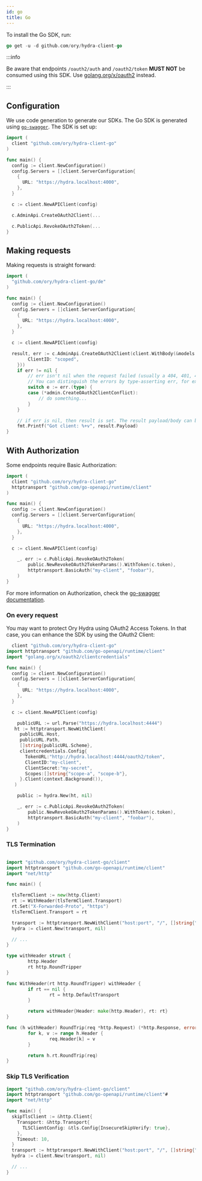 ```yaml
---
id: go
title: Go
---
```


To install the Go SDK, run:

```go
go get -u -d github.com/ory/hydra-client-go
```

:::info

Be aware that endpoints `/oauth2/auth` and `/oauth2/token` **MUST NOT** be consumed
using this SDK. Use [golang.org/x/oauth2](https://godoc.org/golang.org/x/oauth2)
instead.

:::

## Configuration

We use code generation to generate our SDKs. The Go SDK is generated using
[`go-swagger`](http://goswagger.io). The SDK is set up:

```go
import (
  client "github.com/ory/hydra-client-go"
)

func main() {
  config := client.NewConfiguration()
  config.Servers = []client.ServerConfiguration{
    {
      URL: "https://hydra.localhost:4000",
    },
  }

  c := client.NewAPIClient(config)

  c.AdminApi.CreateOAuth2Client(...

  c.PublicApi.RevokeOAuth2Token(...
}

```

## Making requests

Making requests is straight forward:

```go
import (
  "github.com/ory/hydra-client-go/de"
)

func main() {
  config := client.NewConfiguration()
  config.Servers = []client.ServerConfiguration{
    {
      URL: "https://hydra.localhost:4000",
    },
  }

  c := client.NewAPIClient(config)

  result, err := c.AdminApi.CreateOAuth2Client(client.WithBody(&models.OAuth2Client{
        ClientID: "scoped",
    }))
    if err != nil {
        // err isn't nil when the request failed (usually a 404, 401, 409 error)
        // You can distinguish the errors by type-asserting err, for example:
        switch e := err.(type) {
        case (*admin.CreateOAuth2ClientConflict):
            // do something...
        }
    }

    // if err is nil, then result is set. The result payload/body can be retrieved using result.Payload.
    fmt.Printf("Got client: %+v", result.Payload)
}
```

## With Authorization

Some endpoints require Basic Authorization:

```go
import (
  client "github.com/ory/hydra-client-go"
  httptransport "github.com/go-openapi/runtime/client"
)

func main() {
  config := client.NewConfiguration()
  config.Servers = []client.ServerConfiguration{
    {
      URL: "https://hydra.localhost:4000",
    },
  }

  c := client.NewAPIClient(config)

    _, err := c.PublicApi.RevokeOAuth2Token(
        public.NewRevokeOAuth2TokenParams().WithToken(c.token),
        httptransport.BasicAuth("my-client", "foobar"),
    )
}
```

For more information on Authorization, check the
[go-swagger documentation](https://goswagger.io/generate/client.html#authentication).

### On every request

You may want to protect Ory Hydra using OAuth2 Access Tokens. In that case, you
can enhance the SDK by using the OAuth2 Client:

```go
  client "github.com/ory/hydra-client-go"
import httptransport "github.com/go-openapi/runtime/client"
import "golang.org/x/oauth2/clientcredentials"

func main() {
  config := client.NewConfiguration()
  config.Servers = []client.ServerConfiguration{
    {
      URL: "https://hydra.localhost:4000",
    },
  }

  c := client.NewAPIClient(config)

    publicURL := url.Parse("https://hydra.localhost:4444")
   ht := httptransport.NewWithClient(
     publicURL.Host,
     publicURL.Path,
     []string{publicURL.Scheme},
     clientcredentials.Config{
       TokenURL:"http://hydra.localhost:4444/oauth2/token",
       ClientID:"my-client",
       ClientSecret:"my-secret",
       Scopes:[]string{"scope-a", "scope-b"},
     }.Client(context.Background()),
   )

    public := hydra.New(ht, nil)

    _, err := c.PublicApi.RevokeOAuth2Token(
        public.NewRevokeOAuth2TokenParams().WithToken(c.token),
        httptransport.BasicAuth("my-client", "foobar"),
    )
}
```

### TLS Termination

```go

import "github.com/ory/hydra-client-go/client"
import httptransport "github.com/go-openapi/runtime/client"
import "net/http"

func main() {

  tlsTermClient := new(http.Client)
  rt := WithHeader(tlsTermClient.Transport)
  rt.Set("X-Forwarded-Proto", "https")
  tlsTermClient.Transport = rt

  transport := httptransport.NewWithClient("host:port", "/", []string{"https"}, tlsTermClient)
  hydra := client.New(transport, nil)

  // ...
}

type withHeader struct {
        http.Header
        rt http.RoundTripper
}

func WithHeader(rt http.RoundTripper) withHeader {
        if rt == nil {
                rt = http.DefaultTransport
        }

        return withHeader{Header: make(http.Header), rt: rt}
}

func (h withHeader) RoundTrip(req *http.Request) (*http.Response, error) {
        for k, v := range h.Header {
                req.Header[k] = v
        }

        return h.rt.RoundTrip(req)
}
```

### Skip TLS Verification

```go
import "github.com/ory/hydra-client-go/client"
import httptransport "github.com/go-openapi/runtime/client"#
import "net/http"

func main() {
  skipTlsClient := &http.Client{
    Transport: &http.Transport{
      TLSClientConfig: &tls.Config{InsecureSkipVerify: true},
    },
    Timeout: 10,
  }
  transport := httptransport.NewWithClient("host:port", "/", []string{"https"}, skipTlsClient)
  hydra := client.New(transport, nil)

  // ...
}
```
